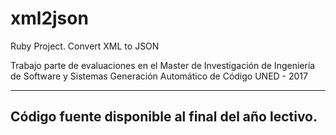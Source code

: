 # xml2json
Ruby Project. Convert XML to JSON

Trabajo parte de evaluaciones en el Master de Investigación de Ingeniería de Software y Sistemas
Generación Automático de Código
UNED - 2017

------------------------------------------------------------------------------------------------
Código fuente disponible al final del año lectivo.
------------------------------------------------------------------------------------------------
